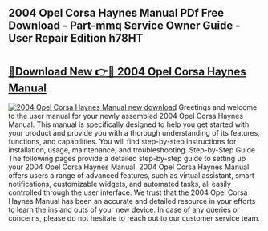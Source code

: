 ## 2004 Opel Corsa Haynes Manual PDf Free Download - Part-mmq Service Owner Guide - User Repair Edition h78HT

# <h2><a href="http://bc57649.oget.top/?id=2004+Opel+Corsa+Haynes+Manual">🔗Download New 👉🔴 2004 Opel Corsa Haynes Manual</a></h2>

[![2004 Opel Corsa Haynes Manual new download](https://i.imgur.com/5g1atiW.png)](http://bc57649.oget.top/?id=2004+Opel+Corsa+Haynes+Manual)
Greetings and welcome to the user manual for your newly assembled 2004 Opel Corsa Haynes Manual. This manual is specifically designed to help you get started with your product and provide you with a thorough understanding of its features, functions, and capabilities. You will find step-by-step instructions for installation, usage, maintenance, and troubleshooting. Step-by-Step Guide The following pages provide a detailed step-by-step guide to setting up your 2004 Opel Corsa Haynes Manual. 2004 Opel Corsa Haynes Manual offers users a range of advanced features, such as virtual assistant, smart notifications, customizable widgets, and automated tasks, all easily controlled through the user interface. We trust that the 2004 Opel Corsa Haynes Manual has been an accurate and detailed resource in your efforts to learn the ins and outs of your new device. In case of any queries or concerns, please do not hesitate to reach out to our customer service team.
